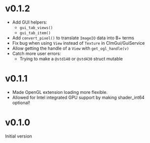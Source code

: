 # v0.1.2

* Add GUI helpers:
  * `gui_tab_views()`
  * `gui_tab_item()`
* Add `convert_pixel()` to translate `ImageIO` data into B+ terms
* Fix bug when using `View` instead of `Texture` in CImGui/GuiService
* Allow getting the handle of a `View` with `get_ogl_handle(v)`
* Catch more user errors:
  * Trying to make a `@std140` or `@std430` struct mutable

# v0.1.1

* Made OpenGL extension loading more flexible.
* Allowed for Intel integrated GPU support by making shader_int64 optional!

# v0.1.0

Initial version
